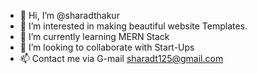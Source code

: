 - 👋 Hi, I’m @sharadthakur
- 👀 I’m interested in making beautiful website Templates.
- 🌱 I’m currently learning MERN Stack
- 💞️ I’m looking to collaborate with Start-Ups
- 📫 Contact me via G-mail sharadt125@gmail.com

<!---
sharadthakur/sharadthakur is a ✨ special ✨ repository because its `README.md` (this file) appears on your GitHub profile.
You can click the Preview link to take a look at your changes.
--->
